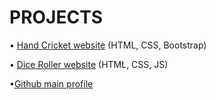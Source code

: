 # PROJECTS

•	[Hand Cricket website](https://susanthkakarla.github.io/HandCricket/) (HTML, CSS, Bootstrap)					
   
  
•	[Dice Roller website](https://susanthkakarla.github.io/Dice/) (HTML, CSS, JS)						
  
  
 •[Github main profile](https://github.com/SusanthKakarla)


